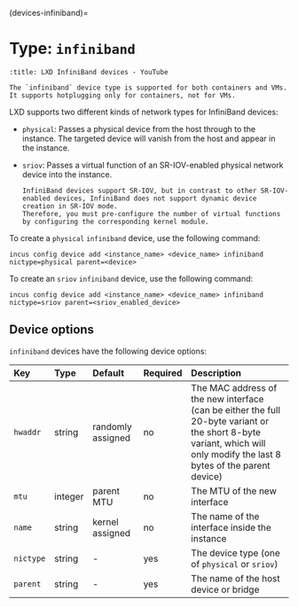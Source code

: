 (devices-infiniband)=
# Type: `infiniband`

```{youtube} https://www.youtube.com/watch?v=SDewhlRSOuM
:title: LXD InfiniBand devices - YouTube
```

```{note}
The `infiniband` device type is supported for both containers and VMs.
It supports hotplugging only for containers, not for VMs.
```

LXD supports two different kinds of network types for InfiniBand devices:

- `physical`: Passes a physical device from the host through to the instance.
  The targeted device will vanish from the host and appear in the instance.
- `sriov`: Passes a virtual function of an SR-IOV-enabled physical network device into the instance.

  ```{note}
  InfiniBand devices support SR-IOV, but in contrast to other SR-IOV-enabled devices, InfiniBand does not support dynamic device creation in SR-IOV mode.
  Therefore, you must pre-configure the number of virtual functions by configuring the corresponding kernel module.
  ```

To create a `physical` `infiniband` device, use the following command:

    incus config device add <instance_name> <device_name> infiniband nictype=physical parent=<device>

To create an `sriov` `infiniband` device, use the following command:

    incus config device add <instance_name> <device_name> infiniband nictype=sriov parent=<sriov_enabled_device>

## Device options

`infiniband` devices have the following device options:

Key                     | Type      | Default           | Required  | Description
:--                     | :--       | :--               | :--       | :--
`hwaddr`                | string    | randomly assigned | no        | The MAC address of the new interface (can be either the full 20-byte variant or the short 8-byte variant, which will only modify the last 8 bytes of the parent device)
`mtu`                   | integer   | parent MTU        | no        | The MTU of the new interface
`name`                  | string    | kernel assigned   | no        | The name of the interface inside the instance
`nictype`               | string    | -                 | yes       | The device type (one of `physical` or `sriov`)
`parent`                | string    | -                 | yes       | The name of the host device or bridge
